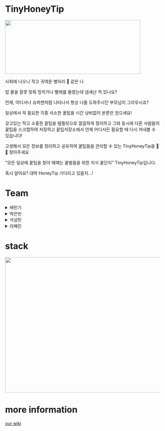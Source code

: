# TinyHoneyTip

<img src='https://cdn.discordapp.com/attachments/884717967307321407/892328483827626024/tht_logo.png' width=440 height= 175>

사회에 나오니 작고 귀여운 병아리 🐣 같은 나

밥 물을 잘못 맞춰 망치거나 빨래를 돌렸는데 냄새난 적 있나요?

언제, 어디서나 슈퍼맨처럼 나타나서 항상 나를 도와주시던 부모님이 그리우시죠?

일상에서 꼭 필요한 각종 사소한 꿀팁을 시간 낭비없이 본론만 얻으세요!

갖고있는 작고 소중한 꿀팁을 템플릿으로 깔끔하게 정리하고 그와 동시에 다른 사람들의 꿀팁을 스크랩하여 저장하고 꿀팁저장소에서 언제 어디서든 필요할 때 다시 꺼내볼 수 있습니다!

고생해서 모은 정보를 정리하고 공유하여 꿀팁들을 관리할 수 있는 TinyHoneyTip을 🐝 🍯 찾아주세요

"모든 일상에 꿑팁을 찾아 헤매는 꿀벌들을 위한 지식 꿀단지" TinyHoneyTip입니다.

혹시 알아요? 대박 HoneyTip 기다리고 있을지...!

# Team

<details>
<summary>배민기</summary>
<div markdown="1">

|GITHUB|[baemki](https://github.com/baemki)|
|--|--|
- 팀장
- Position: Front-End
- Stack: Node.js, Next js, express, html, css, react, javascript
- Contributions<br />
 Content page<br />
 Signin, signup <br />
 Select <br />
 Category<br />
 Search<br />
 Loading<br />
 Infinite scroll<br />
 Image src making <br />
 Weather widget<br/>
 Cropper <br />
</div>
</details>

<details>
<summary>박은빈</summary>
<div markdown="1">

|GITHUB|[peb4010](https://github.com/peb4010)|
|--|--|
- 팀원
- Position: Full-stack
- Stack: React, Next js, axios, html, css, javascript, node js, sequelize, RDS, mysql, express
- Contributions<br />
 mypage client<br />
 mypage server<br />
 post detail api <br />
 like, cancle like, dislike, cancle dislike, scrap, cancle scrap api
 database<br />
</div>
</details>

<details>
<summary>석상민</summary>
<div markdown="1">

|GITHUB|[SangminSuk](https://github.com/SangminSuk)|
|--|--|
- 팀원
- Position: Back-End
- Stack: node.js, sequelize, mysql, aws, vercel, express, javascript
- Contributions<br />
 server API<br />
 Database<br />
 Deploy<br />
 Social login<br />
</div>
</details>

<details>
<summary>라혜린</summary>
<div markdown="1">

|GITHUB|[wktaylorla](https://github.com/wktaylorla)|
|--|--|
- 팀원
- Position: Front-End
- Stack: React, Next js, axios, html, css, javascript
- Contributions<br />
 landing page<br />
 header, footer<br />
 post detail page<br />
 post upload page<br />
 post edit page
</div>
</details>

# stack

<img src = 'https://camo.githubusercontent.com/077a39b772ead36dc27f4799d40e8c8bd26c3b725684cc76bdd6bbb45fe16f67/68747470733a2f2f6d656469612e646973636f72646170702e6e65742f6174746163686d656e74732f3838343333343837313931393539313436352f3838343731373237343235333130333130342f5765625f4170705f5265666572656e63655f4172636869746563747572652e706e673f77696474683d31373830266865696768743d31303536' width=550 height=440 />

# more information

[our wiki](https://github.com/codestates/TinyHoneyTip/wiki)
